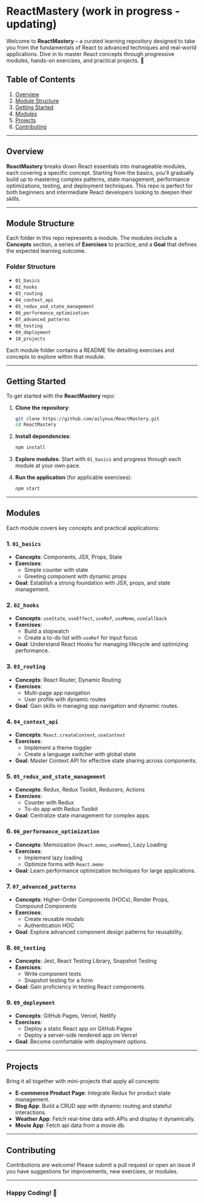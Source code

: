 # ReactMastery (work in progress -updating)

Welcome to **ReactMastery** – a curated learning repository designed to take you from the fundamentals of React to advanced techniques and real-world applications. Dive in to master React concepts through progressive modules, hands-on exercises, and practical projects. 🚀

## Table of Contents

1. [Overview](#overview)
2. [Module Structure](#module-structure)
3. [Getting Started](#getting-started)
4. [Modules](#modules)
5. [Projects](#projects)
6. [Contributing](#contributing)

---

## Overview

**ReactMastery** breaks down React essentials into manageable modules, each covering a specific concept. Starting from the basics, you’ll gradually build up to mastering complex patterns, state management, performance optimizations, testing, and deployment techniques. This repo is perfect for both beginners and intermediate React developers looking to deepen their skills.

---

## Module Structure

Each folder in this repo represents a module. The modules include a **Concepts** section, a series of **Exercises** to practice, and a **Goal** that defines the expected learning outcome.

### Folder Structure

- `01_basics`
- `02_hooks`
- `03_routing`
- `04_context_api`
- `05_redux_and_state_management`
- `06_performance_optimization`
- `07_advanced_patterns`
- `08_testing`
- `09_deployment`
- `10_projects`

Each module folder contains a README file detailing exercises and concepts to explore within that module.

---

## Getting Started

To get started with the **ReactMastery** repo:

1. **Clone the repository**:
   ```bash
   git clone https://github.com/ailynux/ReactMastery.git
   cd ReactMastery
   ```

2. **Install dependencies**:
   ```bash
   npm install
   ```

3. **Explore modules**: Start with `01_basics` and progress through each module at your own pace.

4. **Run the application** (for applicable exercises):
   ```bash
   npm start
   ```

---

## Modules

Each module covers key concepts and practical applications:

### 1. `01_basics`
   - **Concepts**: Components, JSX, Props, State
   - **Exercises**:
     - Simple counter with state
     - Greeting component with dynamic props
   - **Goal**: Establish a strong foundation with JSX, props, and state management.

### 2. `02_hooks`
   - **Concepts**: `useState`, `useEffect`, `useRef`, `useMemo`, `useCallback`
   - **Exercises**:
     - Build a stopwatch
     - Create a to-do list with `useRef` for input focus
   - **Goal**: Understand React Hooks for managing lifecycle and optimizing performance.

### 3. `03_routing`
   - **Concepts**: React Router, Dynamic Routing
   - **Exercises**:
     - Multi-page app navigation
     - User profile with dynamic routes
   - **Goal**: Gain skills in managing app navigation and dynamic routes.

### 4. `04_context_api`
   - **Concepts**: `React.createContext`, `useContext`
   - **Exercises**:
     - Implement a theme toggler
     - Create a language switcher with global state
   - **Goal**: Master Context API for effective state sharing across components.

### 5. `05_redux_and_state_management`
   - **Concepts**: Redux, Redux Toolkit, Reducers, Actions
   - **Exercises**:
     - Counter with Redux
     - To-do app with Redux Toolkit
   - **Goal**: Centralize state management for complex apps.

### 6. `06_performance_optimization`
   - **Concepts**: Memoization (`React.memo`, `useMemo`), Lazy Loading
   - **Exercises**:
     - Implement lazy loading
     - Optimize forms with `React.memo`
   - **Goal**: Learn performance optimization techniques for large applications.

### 7. `07_advanced_patterns`
   - **Concepts**: Higher-Order Components (HOCs), Render Props, Compound Components
   - **Exercises**:
     - Create reusable modals
     - Authentication HOC
   - **Goal**: Explore advanced component design patterns for reusability.

### 8. `08_testing`
   - **Concepts**: Jest, React Testing Library, Snapshot Testing
   - **Exercises**:
     - Write component tests
     - Snapshot testing for a form
   - **Goal**: Gain proficiency in testing React components.

### 9. `09_deployment`
   - **Concepts**: GitHub Pages, Vercel, Netlify
   - **Exercises**:
     - Deploy a static React app on GitHub Pages
     - Deploy a server-side rendered app on Vercel
   - **Goal**: Become comfortable with deployment options.

---

## Projects

Bring it all together with mini-projects that apply all concepts:

- **E-commerce Product Page**: Integrate Redux for product state management.
- **Blog App**: Build a CRUD app with dynamic routing and stateful interactions.
- **Weather App**: Fetch real-time data with APIs and display it dynamically.
- **Movie App**: Fetch api data from a movie db. 

---

## Contributing

Contributions are welcome! Please submit a pull request or open an issue if you have suggestions for improvements, new exercises, or modules.

---

### Happy Coding! 🎉
